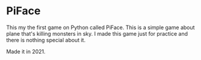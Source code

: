 # PiFace
This my the first game on Python called PiFace.
This is a simple game about plane that's killing monsters in sky.
I made this game just for practice and there is nothing special about it.

Made it in 2021.
